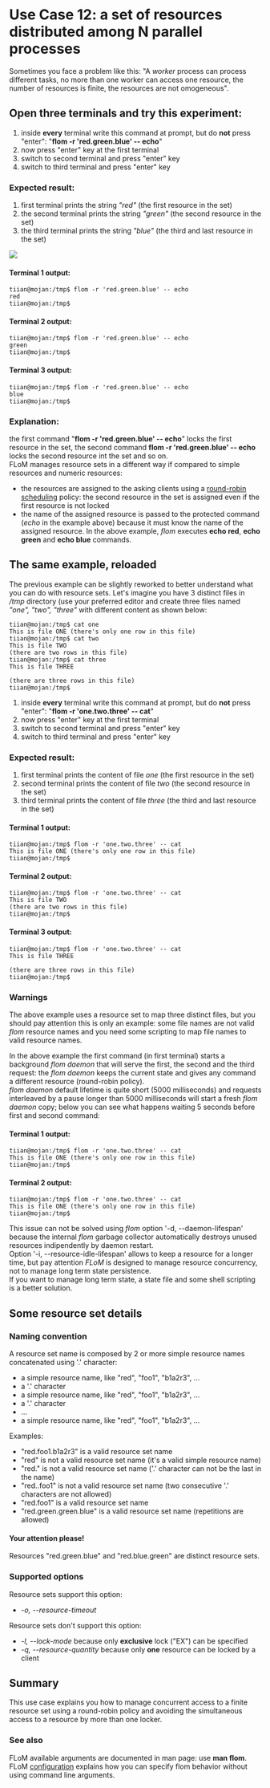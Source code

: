 # Use Case 12: a set of resources distributed among N parallel processes

Sometimes you face a problem like this: "A *worker* process can process different tasks, no more than one worker can access one resource, the number of resources is finite, the resources are not omogeneous".

## Open three terminals and try this experiment:

1. inside **every** terminal write this command at prompt, but do **not** press "enter": "**flom -r 'red.green.blue' \-\- echo**"
2. now press "enter" key at the first terminal
3. switch to second terminal and press "enter" key
4. switch to third terminal and press "enter" key

### Expected result:

1. first terminal prints the string *"red"* (the first resource in the set)
2. the second terminal prints the string *"green"* (the second resource in the set)
3. the third terminal prints the string *"blue"* (the third and last resource in the set)

![](use_case_12_640x606.png)

#### Terminal 1 output:

    tiian@mojan:/tmp$ flom -r 'red.green.blue' -- echo
    red
    tiian@mojan:/tmp$

#### Terminal 2 output:

    tiian@mojan:/tmp$ flom -r 'red.green.blue' -- echo
    green
    tiian@mojan:/tmp$

#### Terminal 3 output:

    tiian@mojan:/tmp$ flom -r 'red.green.blue' -- echo
    blue
    tiian@mojan:/tmp$

### Explanation:
the first command "**flom -r 'red.green.blue' \-\- echo**" locks the first resource in the set, the second command **flom -r 'red.green.blue' \-\- echo** locks the second resource int the set and so on.   
FLoM manages resource sets in a different way if compared to simple resources and numeric resources:

* the resources are assigned to the asking clients using a [round-robin scheduling](http://en.wikipedia.org/wiki/Round-robin_scheduling) policy: the second resource in the set is assigned even if the first resource is not locked
* the name of the assigned resource is passed to the protected command (*echo* in the example above) because it must know the name of the assigned resource. In the above example, *flom* executes **echo red**, **echo green** and **echo blue** commands.

## The same example, reloaded

The previous example can be slightly reworked to better understand what you can do with resource sets. Let's imagine you have 3 distinct files in */tmp* directory (use your preferred editor and create three files named *"one", "two", "three"* with different content as shown below:

    tiian@mojan:/tmp$ cat one
    This is file ONE (there's only one row in this file)
    tiian@mojan:/tmp$ cat two
    This is file TWO
    (there are two rows in this file)
    tiian@mojan:/tmp$ cat three 
    This is file THREE
    
    (there are three rows in this file)
    tiian@mojan:/tmp$

1. inside **every** terminal write this command at prompt, but do **not** press "enter": "**flom -r 'one.two.three' \-\- cat**"
2. now press "enter" key at the first terminal
3. switch to second terminal and press "enter" key
4. switch to third terminal and press "enter" key

### Expected result:

1. first terminal prints the content of file *one* (the first resource in the set)
2. second terminal prints the content of file *two* (the second resource in the set)
3. third terminal prints the content of file *three* (the third and last resource in the set)

#### Terminal 1 output:

    tiian@mojan:/tmp$ flom -r 'one.two.three' -- cat
    This is file ONE (there's only one row in this file)
    tiian@mojan:/tmp$

#### Terminal 2 output:

    tiian@mojan:/tmp$ flom -r 'one.two.three' -- cat
    This is file TWO
    (there are two rows in this file)
    tiian@mojan:/tmp$

#### Terminal 3 output:

    tiian@mojan:/tmp$ flom -r 'one.two.three' -- cat
    This is file THREE
    
    (there are three rows in this file)
    tiian@mojan:/tmp$

### Warnings

The above example uses a resource set to map three distinct files, but you should pay attention this is only an example: some file names are not valid *flom* resource names and you need some scripting to map file names to valid resource names.

In the above example the first command (in first terminal) starts a background *flom daemon* that will serve the first, the second and the third request: the *flom daemon* keeps the current state and gives any command a different resource (round-robin policy).   
*flom daemon* default lifetime is quite short (5000 milliseconds) and requests interleaved by a pause longer than 5000 milliseconds will start a fresh *flom daemon* copy; below you can see what happens waiting 5 seconds before first and second command:

#### Terminal 1 output:

    tiian@mojan:/tmp$ flom -r 'one.two.three' -- cat
    This is file ONE (there's only one row in this file)
    tiian@mojan:/tmp$

#### Terminal 2 output:

    tiian@mojan:/tmp$ flom -r 'one.two.three' -- cat
    This is file ONE (there's only one row in this file)
    tiian@mojan:/tmp$

This issue can not be solved using *flom* option '-d, \-\-daemon-lifespan' because the internal *flom* garbage collector automatically destroys unused resources indipendently by daemon restart.    
Option '-i, \-\-resource-idle-lifespan' allows to keep a resource for a longer time, but pay attention *FLoM* is designed to manage resource concurrency, not to manage long term state persistence.   
If you want to manage long term state, a state file and some shell scripting is a better solution.

## Some resource set details

### Naming convention
A resource set name is composed by 2 or more simple resource names concatenated using '.' character:

* a simple resource name, like "red", "foo1", "b1a2r3", ...
* a '.' character
* a simple resource name, like "red", "foo1", "b1a2r3", ...
* a '.' character
* ...
* a simple resource name, like "red", "foo1", "b1a2r3", ...

Examples:

* "red.foo1.b1a2r3" is a valid resource set name
* "red" is not a valid resource set name (it's a valid simple resource name)
* "red." is not a valid resource set name ('.' character can not be the last in the name)
* "red..foo1" is not a valid resource set name (two consecutive '.' characters are not allowed)
* "red.foo1" is a valid resource set name
* "red.green.green.blue" is a valid resource set name (repetitions are allowed)

#### Your attention please!
Resources "red.green.blue" and "red.blue.green" are distinct resource sets.

### Supported options
Resource sets support this option:

* *-o, \-\-resource-timeout*

Resource sets don't support this option:

* *-l, \-\-lock-mode* because only **exclusive** lock ("EX") can be specified
* *-q, \-\-resource-quantity* because only **one** resource can be locked by a client

## Summary
This use case explains you how to manage concurrent access to a finite resource set using a round-robin policy and avoiding the simultaneous access to a resource by more than one locker.

### See also
FLoM available arguments are documented in man page: use **man flom**.
FLoM [configuration](../Configuration.md) explains how you can specify flom behavior without using command line arguments.
